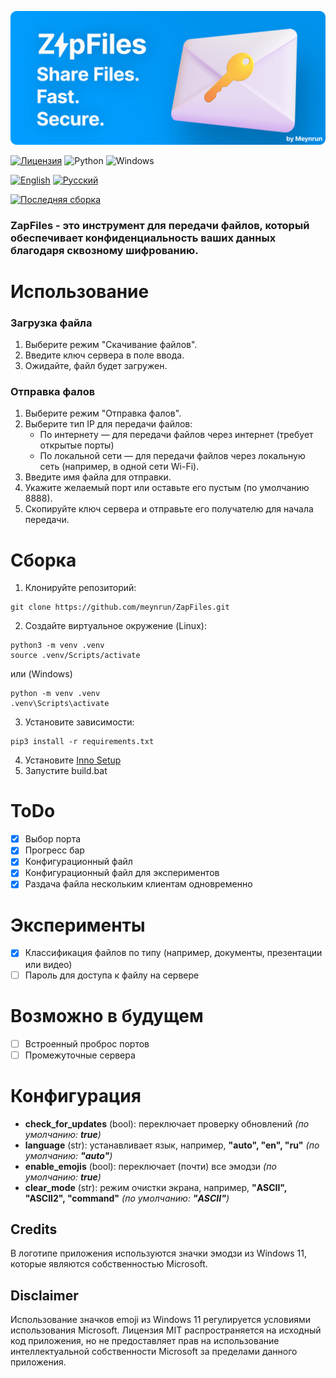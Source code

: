 ![ZapFiles](./assets/ZapFiles-banner.png)

[![Лицензия](https://img.shields.io/github/license/Ileriayo/markdown-badges?style=for-the-badge)](./LICENSE)
![Python](https://img.shields.io/badge/python-3670A0?style=for-the-badge&logo=python&logoColor=ffdd54)
![Windows](https://img.shields.io/badge/Windows-0078D6?style=for-the-badge&logo=windows&logoColor=white)

[![English](https://img.shields.io/badge/English-0078D4?style=for-the-badge&logo=download&logoColor=white)](./README.md)
[![Русский](https://img.shields.io/badge/Русский-D52B1E?style=for-the-badge&logo=download&logoColor=white)](./README-ru.md)

[![Последняя сборка](https://img.shields.io/badge/Скачать%20последнюю%20версию-66CC00?style=for-the-badge&logo=download&logoColor=white)](https://github.com/meynrun/ZapFiles/releases/latest/download/Setup-x64.exe)

### **ZapFiles** - это инструмент для передачи файлов, который обеспечивает конфиденциальность ваших данных благодаря сквозному шифрованию.

# Использование
### Загрузка файла
1. Выберите режим "Скачивание файлов".
2. Введите ключ сервера в поле ввода.
3. Ожидайте, файл будет загружен.

### Отправка фалов
1. Выберите режим "Отправка фалов".
2. Выберите тип IP для передачи файлов:
   - По интернету — для передачи файлов через интернет (требует открытые порты)
   - По локальной сети — для передачи файлов через локальную сеть (например, в одной сети Wi-Fi).
3. Введите имя файла для отправки.
4. Укажите желаемый порт или оставьте его пустым (по умолчанию 8888).
5. Скопируйте ключ сервера и отправьте его получателю для начала передачи.

# Сборка
1. Клонируйте репозиторий: 
```shell
git clone https://github.com/meynrun/ZapFiles.git
```
2. Создайте виртуальное окружение (Linux):
```shell
python3 -m venv .venv
source .venv/Scripts/activate
```
или (Windows)
```shell
python -m venv .venv
.venv\Scripts\activate
```
3. Установите зависимости: 
```shell
pip3 install -r requirements.txt
```
4. Установите [Inno Setup](https://jrsoftware.org/download.php/is.exe)
5. Запустите build.bat

# ToDo
- [x] Выбор порта
- [x] Прогресс бар
- [x] Конфигурационный файл
- [x] Конфигурационный файл для экспериментов
- [x] Раздача файла нескольким клиентам одновременно

# Эксперименты
- [x] Классификация файлов по типу (например, документы, презентации или видео)
- [ ] Пароль для доступа к файлу на сервере

# Возможно в будущем
- [ ] Встроенный проброс портов
- [ ] Промежуточные сервера

# Конфигурация
- **check_for_updates** (bool): переключает проверку обновлений _(по умолчанию: **true**)_
- **language** (str): устанавливает язык, например, **"auto", "en", "ru"** _(по умолчанию: **"auto"**)_
- **enable_emojis** (bool): переключает (почти) все эмодзи _(по умолчанию: **true**)_
- **clear_mode** (str): режим очистки экрана, например, **"ASCII", "ASCII2", "command"** _(по умолчанию: **"ASCII"**)_

## Credits
В логотипе приложения используются значки эмодзи из Windows 11, которые являются собственностью Microsoft.
## Disclaimer
Использование значков emoji из Windows 11 регулируется условиями использования Microsoft. Лицензия MIT распространяется на исходный код приложения, но не предоставляет прав на использование интеллектуальной собственности Microsoft за пределами данного приложения.
